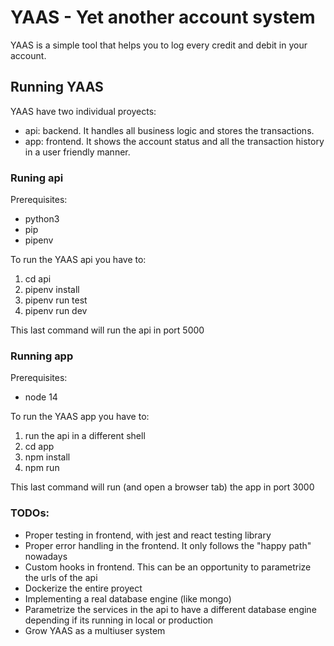 # YAAS - Yet another account system

YAAS is a simple tool that helps you to log every credit and debit in your account.

## Running YAAS
YAAS have two individual proyects:
- api: backend. It handles all business logic and stores the transactions.
- app: frontend. It shows the account status and all the transaction history in a user friendly manner.

### Runing api
Prerequisites:
- python3
- pip
- pipenv

To run the YAAS api you have to:
1. cd api
2. pipenv install
3. pipenv run test
4. pipenv run dev

This last command will run the api in port 5000


### Running app

Prerequisites:
- node 14

To run the YAAS app you have to:
1. run the api in a different shell
2. cd app
3. npm install
4. npm run

This last command will run (and open a browser tab) the app in port 3000

### TODOs:
- Proper testing in frontend, with jest and react testing library
- Proper error handling in the frontend. It only follows the "happy path" nowadays
- Custom hooks in frontend. This can be an opportunity to parametrize the urls of the api
- Dockerize the entire proyect
- Implementing a real database engine (like mongo)
- Parametrize the services in the api to have a different database engine depending if its running in local or production
- Grow YAAS as a multiuser system